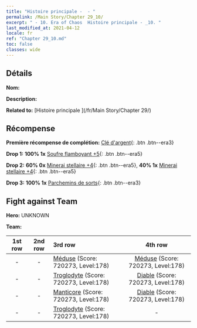 ```yaml
---
title: "Histoire principale -  - "
permalink: /Main Story/Chapter 29_10/
excerpt: " - 10. Era of Chaos  Histoire principale - _10. "
last_modified_at: 2021-04-12
locale: fr
ref: "Chapter 29_10.md"
toc: false
classes: wide
---
```


## Détails

 **Nom:** 

 **Description:** 

 **Related to:** [Histoire principale ](/fr/Main Story/Chapter 29/)

## Récompense

 **Première récompense de complétion:** [Clé d'argent](/fr/Items/con_693/){: .btn .btn--era3}

 **Drop 1:** **100% 1x** [Soufre flamboyant +5](/fr/Items/mat_99/){: .btn .btn--era5}

 **Drop 2:** **60% 0x** [Minerai stellaire +4](/fr/Items/mat_89/){: .btn .btn--era5}, **40% 1x** [Minerai stellaire +4](/fr/Items/mat_89/){: .btn .btn--era5}

 **Drop 3:** **100% 1x** [Parchemins de sorts](/fr/Items/con_694/){: .btn .btn--era3}


## Fight against Team
 **Hero:** UNKNOWN

 **Team:**


  | 1st row | 2nd row | 3rd row | 4th row |
  |:----:|:----:|:----|:----:|
  | - | - | [Méduse](/fr/units/Medusa/) (Score: 720273, Level:178)  | [Méduse](/fr/units/Medusa/) (Score: 720273, Level:178)  |
  | - | - | [Troglodyte](/fr/units/Troglodyte/) (Score: 720273, Level:178)  | [Diable](/fr/units/Devil/) (Score: 720273, Level:178)  |
  | - | - | [Manticore](/fr/units/Manticore/) (Score: 720273, Level:178)  | [Diable](/fr/units/Devil/) (Score: 720273, Level:178)  |
  | - | - | [Troglodyte](/fr/units/Troglodyte/) (Score: 720273, Level:178)  | - |


